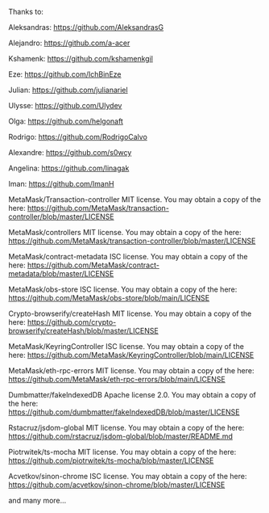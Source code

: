 Thanks to:

Aleksandras: https://github.com/AleksandrasG

Alejandro: https://github.com/a-acer

Kshamenk: https://github.com/kshamenkgil

Eze: https://github.com/IchBinEze

Julian: https://github.com/julianariel

Ulysse: https://github.com/Ulydev

Olga: https://github.com/helgonaft

Rodrigo: https://github.com/RodrigoCalvo

Alexandre: https://github.com/s0wcy

Angelina: https://github.com/linagak

Iman: https://github.com/ImanH

MetaMask/Transaction-controller	MIT license. You may obtain a copy of the here: 
https://github.com/MetaMask/transaction-controller/blob/master/LICENSE 

MetaMask/controllers	MIT license. You may obtain a copy of the here: 
https://github.com/MetaMask/transaction-controller/blob/master/LICENSE 

MetaMask/contract-metadata	ISC license. You may obtain a copy of the here: 
https://github.com/MetaMask/contract-metadata/blob/master/LICENSE 

MetaMask/obs-store	ISC license. You may obtain a copy of the here: 
https://github.com/MetaMask/obs-store/blob/main/LICENSE 

Crypto-browserify/createHash	MIT license. You may obtain a copy of the here: 
https://github.com/crypto-browserify/createHash/blob/master/LICENSE 

MetaMask/KeyringController	ISC license. You may obtain a copy of the here: 
https://github.com/MetaMask/KeyringController/blob/main/LICENSE 

MetaMask/eth-rpc-errors	MIT license. You may obtain a copy of the here: 
https://github.com/MetaMask/eth-rpc-errors/blob/main/LICENSE 

Dumbmatter/fakelndexedDB	Apache license 2.0. You may obtain a copy of the here: 
https://github.com/dumbmatter/fakeIndexedDB/blob/master/LICENSE 

Rstacruz/jsdom-global	MIT license. You may obtain a copy of the here: 
https://github.com/rstacruz/jsdom-global/blob/master/README.md 

Piotrwitek/ts-mocha	MIT license. You may obtain a copy of the here: 
https://github.com/piotrwitek/ts-mocha/blob/master/LICENSE 

Acvetkov/sinon-chrome	ISC license. You may obtain a copy of the here: 
https://github.com/acvetkov/sinon-chrome/blob/master/LICENSE 

and many more...	
